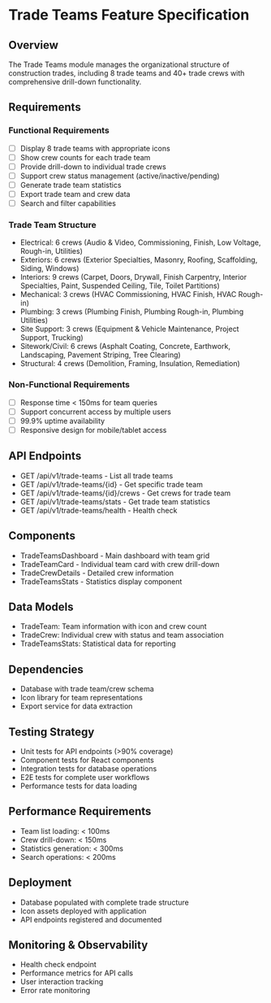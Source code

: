 # Trade Teams Feature Specification

## Overview
The Trade Teams module manages the organizational structure of construction trades, including 8 trade teams and 40+ trade crews with comprehensive drill-down functionality.

## Requirements

### Functional Requirements
- [ ] Display 8 trade teams with appropriate icons
- [ ] Show crew counts for each trade team
- [ ] Provide drill-down to individual trade crews
- [ ] Support crew status management (active/inactive/pending)
- [ ] Generate trade team statistics
- [ ] Export trade team and crew data
- [ ] Search and filter capabilities

### Trade Team Structure
- Electrical: 6 crews (Audio & Video, Commissioning, Finish, Low Voltage, Rough-in, Utilities)
- Exteriors: 6 crews (Exterior Specialties, Masonry, Roofing, Scaffolding, Siding, Windows)
- Interiors: 9 crews (Carpet, Doors, Drywall, Finish Carpentry, Interior Specialties, Paint, Suspended Ceiling, Tile, Toilet Partitions)
- Mechanical: 3 crews (HVAC Commissioning, HVAC Finish, HVAC Rough-in)
- Plumbing: 3 crews (Plumbing Finish, Plumbing Rough-in, Plumbing Utilities)
- Site Support: 3 crews (Equipment & Vehicle Maintenance, Project Support, Trucking)
- Sitework/Civil: 6 crews (Asphalt Coating, Concrete, Earthwork, Landscaping, Pavement Striping, Tree Clearing)
- Structural: 4 crews (Demolition, Framing, Insulation, Remediation)

### Non-Functional Requirements
- [ ] Response time < 150ms for team queries
- [ ] Support concurrent access by multiple users
- [ ] 99.9% uptime availability
- [ ] Responsive design for mobile/tablet access

## API Endpoints
- GET /api/v1/trade-teams - List all trade teams
- GET /api/v1/trade-teams/{id} - Get specific trade team
- GET /api/v1/trade-teams/{id}/crews - Get crews for trade team
- GET /api/v1/trade-teams/stats - Get trade team statistics
- GET /api/v1/trade-teams/health - Health check

## Components
- TradeTeamsDashboard - Main dashboard with team grid
- TradeTeamCard - Individual team card with crew drill-down
- TradeCrewDetails - Detailed crew information
- TradeTeamsStats - Statistics display component

## Data Models
- TradeTeam: Team information with icon and crew count
- TradeCrew: Individual crew with status and team association
- TradeTeamsStats: Statistical data for reporting

## Dependencies
- Database with trade team/crew schema
- Icon library for team representations
- Export service for data extraction

## Testing Strategy
- Unit tests for API endpoints (>90% coverage)
- Component tests for React components
- Integration tests for database operations
- E2E tests for complete user workflows
- Performance tests for data loading

## Performance Requirements
- Team list loading: < 100ms
- Crew drill-down: < 150ms
- Statistics generation: < 300ms
- Search operations: < 200ms

## Deployment
- Database populated with complete trade structure
- Icon assets deployed with application
- API endpoints registered and documented

## Monitoring & Observability
- Health check endpoint
- Performance metrics for API calls
- User interaction tracking
- Error rate monitoring
